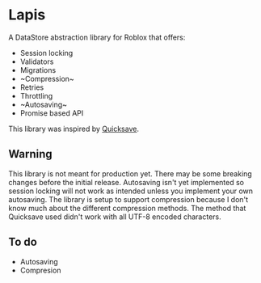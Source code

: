 # Lapis
A DataStore abstraction library for Roblox that offers:
- Session locking
- Validators
- Migrations
- ~Compression~
- Retries
- Throttling
- ~Autosaving~
- Promise based API

This library was inspired by [Quicksave](https://github.com/evaera/Quicksave).

## Warning
This library is not meant for production yet. There may be some breaking changes before the initial release.
Autosaving isn't yet implemented so session locking will not work as intended unless you implement your own autosaving.
The library is setup to support compression because I don't know much about the different compression methods. The method that Quicksave used didn't work with all UTF-8 encoded characters.

## To do
- Autosaving
- Compresion
